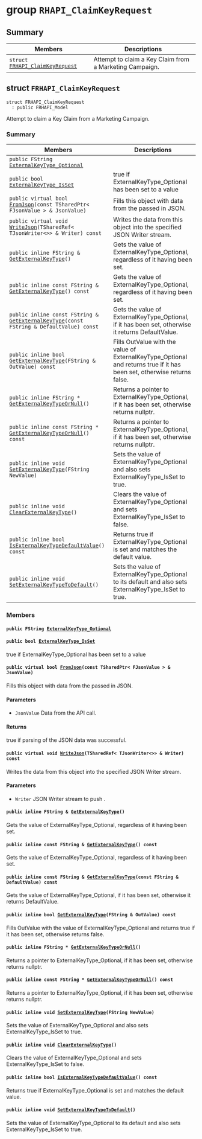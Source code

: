 # group `RHAPI_ClaimKeyRequest` <a id="group__RHAPI__ClaimKeyRequest"></a>

## Summary

 Members                        | Descriptions                                
--------------------------------|---------------------------------------------
`struct `[`FRHAPI_ClaimKeyRequest`](#structFRHAPI__ClaimKeyRequest) | Attempt to claim a Key Claim from a Marketing Campaign.

## struct `FRHAPI_ClaimKeyRequest` <a id="structFRHAPI__ClaimKeyRequest"></a>

```
struct FRHAPI_ClaimKeyRequest
  : public FRHAPI_Model
```

Attempt to claim a Key Claim from a Marketing Campaign.

### Summary

 Members                        | Descriptions                                
--------------------------------|---------------------------------------------
`public FString `[`ExternalKeyType_Optional`](#structFRHAPI__ClaimKeyRequest_1a3a9418a3a1acb441401f18cec5077d78) | 
`public bool `[`ExternalKeyType_IsSet`](#structFRHAPI__ClaimKeyRequest_1af322e1222232be1c448e3fb279fb038d) | true if ExternalKeyType_Optional has been set to a value
`public virtual bool `[`FromJson`](#structFRHAPI__ClaimKeyRequest_1ac5dc1ebe4f25ea36578b93d697aac68f)`(const TSharedPtr< FJsonValue > & JsonValue)` | Fills this object with data from the passed in JSON.
`public virtual void `[`WriteJson`](#structFRHAPI__ClaimKeyRequest_1a23d93298cbb8260133bae382eff1e3d7)`(TSharedRef< TJsonWriter<>> & Writer) const` | Writes the data from this object into the specified JSON Writer stream.
`public inline FString & `[`GetExternalKeyType`](#structFRHAPI__ClaimKeyRequest_1a50303725f59a3b3be4235dd3e351107c)`()` | Gets the value of ExternalKeyType_Optional, regardless of it having been set.
`public inline const FString & `[`GetExternalKeyType`](#structFRHAPI__ClaimKeyRequest_1aab9b0b649f6396e50a4f4dc82fb8c2ba)`() const` | Gets the value of ExternalKeyType_Optional, regardless of it having been set.
`public inline const FString & `[`GetExternalKeyType`](#structFRHAPI__ClaimKeyRequest_1a623175a00bf53dfab29617889f21891c)`(const FString & DefaultValue) const` | Gets the value of ExternalKeyType_Optional, if it has been set, otherwise it returns DefaultValue.
`public inline bool `[`GetExternalKeyType`](#structFRHAPI__ClaimKeyRequest_1a645f6800782ff6f7299e3e0d38e15733)`(FString & OutValue) const` | Fills OutValue with the value of ExternalKeyType_Optional and returns true if it has been set, otherwise returns false.
`public inline FString * `[`GetExternalKeyTypeOrNull`](#structFRHAPI__ClaimKeyRequest_1a19e37ab022c3bbd1d0132c548c21adbb)`()` | Returns a pointer to ExternalKeyType_Optional, if it has been set, otherwise returns nullptr.
`public inline const FString * `[`GetExternalKeyTypeOrNull`](#structFRHAPI__ClaimKeyRequest_1aa476809ffd8c08b344601d1b0168f0cf)`() const` | Returns a pointer to ExternalKeyType_Optional, if it has been set, otherwise returns nullptr.
`public inline void `[`SetExternalKeyType`](#structFRHAPI__ClaimKeyRequest_1a05e05c87e26ed6f66b5c34fd003fec3c)`(FString NewValue)` | Sets the value of ExternalKeyType_Optional and also sets ExternalKeyType_IsSet to true.
`public inline void `[`ClearExternalKeyType`](#structFRHAPI__ClaimKeyRequest_1a945c53afa9624ef22d85bce0fd2c46e1)`()` | Clears the value of ExternalKeyType_Optional and sets ExternalKeyType_IsSet to false.
`public inline bool `[`IsExternalKeyTypeDefaultValue`](#structFRHAPI__ClaimKeyRequest_1a0b7fb3f3756d8af98f56ae9da22036a7)`() const` | Returns true if ExternalKeyType_Optional is set and matches the default value.
`public inline void `[`SetExternalKeyTypeToDefault`](#structFRHAPI__ClaimKeyRequest_1a9c5278e971b44e220a33a63bc9361bbd)`()` | Sets the value of ExternalKeyType_Optional to its default and also sets ExternalKeyType_IsSet to true.

### Members

#### `public FString `[`ExternalKeyType_Optional`](#structFRHAPI__ClaimKeyRequest_1a3a9418a3a1acb441401f18cec5077d78) <a id="structFRHAPI__ClaimKeyRequest_1a3a9418a3a1acb441401f18cec5077d78"></a>

#### `public bool `[`ExternalKeyType_IsSet`](#structFRHAPI__ClaimKeyRequest_1af322e1222232be1c448e3fb279fb038d) <a id="structFRHAPI__ClaimKeyRequest_1af322e1222232be1c448e3fb279fb038d"></a>

true if ExternalKeyType_Optional has been set to a value

#### `public virtual bool `[`FromJson`](#structFRHAPI__ClaimKeyRequest_1ac5dc1ebe4f25ea36578b93d697aac68f)`(const TSharedPtr< FJsonValue > & JsonValue)` <a id="structFRHAPI__ClaimKeyRequest_1ac5dc1ebe4f25ea36578b93d697aac68f"></a>

Fills this object with data from the passed in JSON.

#### Parameters
* `JsonValue` Data from the API call.

#### Returns
true if parsing of the JSON data was successful.

#### `public virtual void `[`WriteJson`](#structFRHAPI__ClaimKeyRequest_1a23d93298cbb8260133bae382eff1e3d7)`(TSharedRef< TJsonWriter<>> & Writer) const` <a id="structFRHAPI__ClaimKeyRequest_1a23d93298cbb8260133bae382eff1e3d7"></a>

Writes the data from this object into the specified JSON Writer stream.

#### Parameters
* `Writer` JSON Writer stream to push .

#### `public inline FString & `[`GetExternalKeyType`](#structFRHAPI__ClaimKeyRequest_1a50303725f59a3b3be4235dd3e351107c)`()` <a id="structFRHAPI__ClaimKeyRequest_1a50303725f59a3b3be4235dd3e351107c"></a>

Gets the value of ExternalKeyType_Optional, regardless of it having been set.

#### `public inline const FString & `[`GetExternalKeyType`](#structFRHAPI__ClaimKeyRequest_1aab9b0b649f6396e50a4f4dc82fb8c2ba)`() const` <a id="structFRHAPI__ClaimKeyRequest_1aab9b0b649f6396e50a4f4dc82fb8c2ba"></a>

Gets the value of ExternalKeyType_Optional, regardless of it having been set.

#### `public inline const FString & `[`GetExternalKeyType`](#structFRHAPI__ClaimKeyRequest_1a623175a00bf53dfab29617889f21891c)`(const FString & DefaultValue) const` <a id="structFRHAPI__ClaimKeyRequest_1a623175a00bf53dfab29617889f21891c"></a>

Gets the value of ExternalKeyType_Optional, if it has been set, otherwise it returns DefaultValue.

#### `public inline bool `[`GetExternalKeyType`](#structFRHAPI__ClaimKeyRequest_1a645f6800782ff6f7299e3e0d38e15733)`(FString & OutValue) const` <a id="structFRHAPI__ClaimKeyRequest_1a645f6800782ff6f7299e3e0d38e15733"></a>

Fills OutValue with the value of ExternalKeyType_Optional and returns true if it has been set, otherwise returns false.

#### `public inline FString * `[`GetExternalKeyTypeOrNull`](#structFRHAPI__ClaimKeyRequest_1a19e37ab022c3bbd1d0132c548c21adbb)`()` <a id="structFRHAPI__ClaimKeyRequest_1a19e37ab022c3bbd1d0132c548c21adbb"></a>

Returns a pointer to ExternalKeyType_Optional, if it has been set, otherwise returns nullptr.

#### `public inline const FString * `[`GetExternalKeyTypeOrNull`](#structFRHAPI__ClaimKeyRequest_1aa476809ffd8c08b344601d1b0168f0cf)`() const` <a id="structFRHAPI__ClaimKeyRequest_1aa476809ffd8c08b344601d1b0168f0cf"></a>

Returns a pointer to ExternalKeyType_Optional, if it has been set, otherwise returns nullptr.

#### `public inline void `[`SetExternalKeyType`](#structFRHAPI__ClaimKeyRequest_1a05e05c87e26ed6f66b5c34fd003fec3c)`(FString NewValue)` <a id="structFRHAPI__ClaimKeyRequest_1a05e05c87e26ed6f66b5c34fd003fec3c"></a>

Sets the value of ExternalKeyType_Optional and also sets ExternalKeyType_IsSet to true.

#### `public inline void `[`ClearExternalKeyType`](#structFRHAPI__ClaimKeyRequest_1a945c53afa9624ef22d85bce0fd2c46e1)`()` <a id="structFRHAPI__ClaimKeyRequest_1a945c53afa9624ef22d85bce0fd2c46e1"></a>

Clears the value of ExternalKeyType_Optional and sets ExternalKeyType_IsSet to false.

#### `public inline bool `[`IsExternalKeyTypeDefaultValue`](#structFRHAPI__ClaimKeyRequest_1a0b7fb3f3756d8af98f56ae9da22036a7)`() const` <a id="structFRHAPI__ClaimKeyRequest_1a0b7fb3f3756d8af98f56ae9da22036a7"></a>

Returns true if ExternalKeyType_Optional is set and matches the default value.

#### `public inline void `[`SetExternalKeyTypeToDefault`](#structFRHAPI__ClaimKeyRequest_1a9c5278e971b44e220a33a63bc9361bbd)`()` <a id="structFRHAPI__ClaimKeyRequest_1a9c5278e971b44e220a33a63bc9361bbd"></a>

Sets the value of ExternalKeyType_Optional to its default and also sets ExternalKeyType_IsSet to true.

